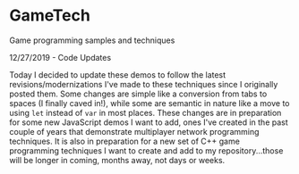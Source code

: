 # GameTech
Game programming samples and techniques

12/27/2019 - Code Updates

Today I decided to update these demos to follow the latest revisions/modernizations I've made to these techniques since I originally posted them.  Some changes are simple like a conversion from tabs to spaces (I finally caved in!), while some are semantic in nature like a move to using `let` instead of `var` in most places.  These changes are in preparation for some new JavaScript demos I want to add, ones I've created in the past couple of years that demonstrate multiplayer network programming techniques.  It is also in preparation for a new set of C++ game programming techniques I want to create and add to my repository...those will be longer in coming, months away, not days or weeks.
